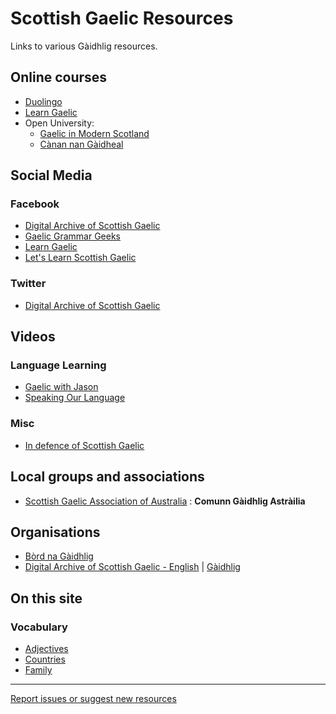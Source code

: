 # Scottish Gaelic Resources
Links to various Gàidhlig resources.

## Online courses

* [Duolingo](https://www.duolingo.com/course/gd/en/Learn-Scottish%20Gaelic)
* [Learn Gaelic](https://learngaelic.scot/)
* Open University:
  * [Gaelic in Modern Scotland](https://www.open.edu/openlearn/languages/gaelic-modern-scotland/content-section-0?active-tab=description-tab)
  * [Cànan nan Gàidheal](https://www.open.edu/openlearn/languages/more-languages/canan-nan-gaidheal/content-section-0?active-tab=description-tab)

## Social Media

### Facebook

* [Digital Archive of Scottish Gaelic](https://www.facebook.com/DasgGlaschu/)
* [Gaelic Grammar Geeks](https://www.facebook.com/groups/gaelicgrammargeeks/)
* [Learn Gaelic](https://www.facebook.com/LearnGaelic/)
* [Let's Learn Scottish Gaelic](https://www.facebook.com/groups/759299037440696/about/)

### Twitter

* [Digital Archive of Scottish Gaelic](https://twitter.com/DASG_Glaschu)

## Videos

### Language Learning

* [Gaelic with Jason](https://www.youtube.com/channel/UCVX7RajLZmm8i7LEuli05tw)
* [Speaking Our Language](https://www.youtube.com/watch?v=6UeYlpmewx8&list=PLX1DGbPK9r2HAKpdfY70bT4wGzxPvQ3v_)

### Misc

* [In defence of Scottish Gaelic](https://www.youtube.com/watch?v=usQ0CHFCxBc&feature=youtu.be&t=0)

## Local groups and associations

* [Scottish Gaelic Association of Australia](https://www.ozgaelic.org/) : **Comunn Gàidhlig Astràilia**

## Organisations

* [Bòrd na Gàidhlig](https://www.gaidhlig.scot/)
* [Digital Archive of Scottish Gaelic - English](https://dasg.ac.uk/?lang=en) | [Gàidhlig](https://dasg.ac.uk/?lang=gd)

## On this site

### Vocabulary

* [Adjectives](vocabulary/adjectives.md)
* [Countries](vocabulary/countries.md)
* [Family](vocabulary/family.md)

---

[Report issues or suggest new resources](https://github.com/colinangusmackay/scottish-gaelic-resources/issues)

